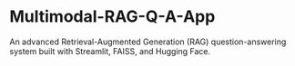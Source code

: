 # Multimodal-RAG-Q-A-App
An advanced Retrieval-Augmented Generation (RAG) question-answering system built with Streamlit, FAISS, and Hugging Face.

